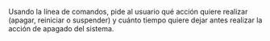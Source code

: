 Usando la línea de comandos, pide al usuario qué acción quiere realizar (apagar, reiniciar o suspender) y cuánto tiempo quiere dejar antes realizar la acción de apagado del sistema.


